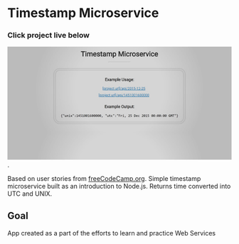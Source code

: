 # Timestamp Microservice
### Click project live below
[![Timestamp Microservice img](https://github.com/will-s-205/will-s-205.github.io/blob/main/fcc-portfolio/img/Timestamp-Microservice-2023-05-21-19-15-07.jpg)](https://fcc-boilerplate-project-timestamp.rigo205.repl.co). 


Based on user stories from [freeCodeCamp.org](https://www.freecodecamp.org/learn/apis-and-microservices/apis-and-microservices-projects/timestamp-microservice). Simple timestamp microservice built as an introduction to Node.js. Returns time converted into UTC and UNIX.
## Goal
App created as a part of the efforts to learn and practice Web Services
